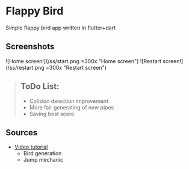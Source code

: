 # Flappy Bird

Simple flappy bird app written in flutter+dart

## Screenshots
![Home screen!](/ss/start.png =300x "Home screen")
![Restart screen!](/ss/restart.png =300x "Restart screen")

>## ToDo List:
>- Colision detection improvement
>- More fair generating of new pipes
>- Saving best score

## Sources
- [Video tutorial](https://www.youtube.com/watch?v=vgmVPpFP0fI)
  - Bird generation
  - Jump mechanic
